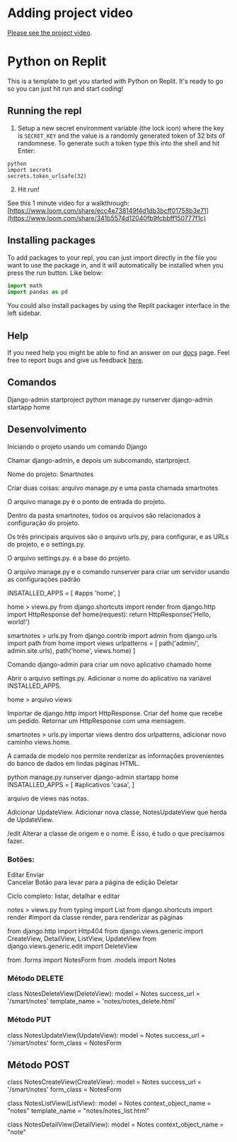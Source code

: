 # Adding project video

[Please see the project video](https://youtu.be/eXiYM7M3MwU).

# Python on Replit

This is a template to get you started with Python on Replit. It's ready to go so you can just hit run and start coding!

## Running the repl

1. Setup a new secret environment variable (the lock icon) where the key is `SECRET_KEY` and the value is
   a randomly generated token of 32 bits of randomnese. To generate such a token type this into the shell and hit Enter:
```
python
import secrets
secrets.token_urlsafe(32)
```
2. Hit run!

See this 1 minute video for a walkthrough: [https://www.loom.com/share/ecc4e738149f4d1db3bcff01758b3e71](https://www.loom.com/share/341b5574d12040fb9fcbbff150777f1c)

## Installing packages

To add packages to your repl, you can just import directly in the file you want to use the package in, and it will automatically be installed when you press the run button. Like below:
```python
import math
import pandas as pd
```

You could also install packages by using the Replit packager interface in the left sidebar.

## Help

If you need help you might be able to find an answer on our [docs](https://docs.replit.com) page. Feel free to report bugs and give us feedback [here](https://replit.com/support).

## Comandos
Django-admin startproject
python manage.py runserver
django-admin startapp home

## Desenvolvimento

Iniciando o projeto usando um comando Django

Chamar django-admin, e depois um subcomando, startproject.

Nome do projeto: Smartnotes

Criar duas coisas: arquivo manage.py e uma pasta chamada smartnotes 

O arquivo manage.py é o ponto de entrada do projeto. 

Dentro da pasta smartnotes, todos os arquivos são relacionados à configuração do projeto. 

Os três principais arquivos são o arquivo urls.py, para configurar, e as URLs do projeto, e o settings.py. 

O arquivo settings.py. é a base do projeto. 

O arquivo manage.py e o comando runserver para criar um servidor usando as configurações padrão 

INSATALLED_APPS = [
#apps
'home',
]

home > views.py 
from django.shortcuts import render
from django.http import HttpResponse
def home(request):
return HttpResponse('Hello, world!')

smartnotes > urls.py
from django.contrib import admin
from django.urls import path
from home import views
urlpatterns = [
path('admin/', admin.site.urls),
path('home', views.home)
]

Comando django-admin para criar um novo aplicativo chamado home


Abrir o arquivo settings.py. 
Adicionar o nome do aplicativo na variável INSTALLED_APPS. 

home > arquivo views

Importar de django.http import HttpResponse. 
Criar def home que recebe um pedido. 
Retornar um HttpResponse com uma mensagem. 

smartnotes > urls.py 
importar views
dentro dos urlpatterns, adicionar novo caminho views.home. 

A camada de modelo nos permite renderizar as informações provenientes do banco de dados em lindas páginas HTML.

python manage.py runserver
django-admin startapp home
INSATALLED_APPS = [
#aplicativos
'casa',
]

arquivo de views nas notas. 

Adicionar UpdateView. 
Adicionar nova classe, NotesUpdateView que herda de UpdateView. 

/edit 
Alterar a classe de origem e o nome. É isso, é tudo o que precisamos fazer. 

### Botões:
Editar 
Enviar  
Cancelar 
Botão para levar para a página de edição
Deletar

Ciclo completo: listar, detalhar e editar

notes > views.py
from typing import List
from django.shortcuts import render #import da classe render, para renderizar as páginas

from django.http import Http404
from django.views.generic import CreateView, DetailView, ListView, UpdateView
from django.views.generic.edit import DeleteView

from .forms import NotesForm
from .models import Notes

### Método DELETE
class NotesDeleteView(DeleteView):
    model = Notes
    success_url = '/smart/notes'
    template_name = 'notes/notes_delete.html'

### Método PUT
class NotesUpdateView(UpdateView):
    model = Notes
    success_url = '/smart/notes'
    form_class = NotesForm

## Método POST
class NotesCreateView(CreateView):
    model = Notes
    success_url = '/smart/notes'
    form_class = NotesForm

class NotesListView(ListView):
    model = Notes
    context_object_name = "notes"
    template_name = "notes/notes_list.html"

class NotesDetailView(DetailView):
    model = Notes
    context_object_name = "note"
